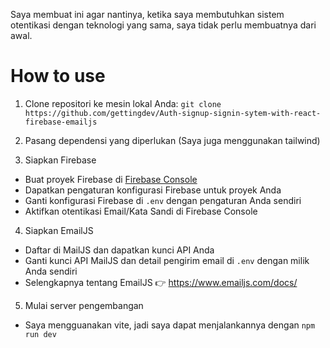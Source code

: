 Saya membuat ini agar nantinya, ketika saya membutuhkan sistem otentikasi dengan teknologi yang sama, saya tidak perlu membuatnya dari awal.

# How to use
1. Clone repositori ke mesin lokal Anda:
`git clone https://github.com/gettingdev/Auth-signup-signin-sytem-with-react-firebase-emailjs`

2. Pasang dependensi yang diperlukan (Saya juga menggunakan tailwind)
   
3. Siapkan Firebase
- Buat proyek Firebase di [Firebase Console](https://console.firebase.google.com/)
- Dapatkan pengaturan konfigurasi Firebase untuk proyek Anda
- Ganti konfigurasi Firebase di `.env` dengan pengaturan Anda sendiri
- Aktifkan otentikasi Email/Kata Sandi di Firebase Console

4. Siapkan EmailJS
- Daftar di MailJS dan dapatkan kunci API Anda
- Ganti kunci API MailJS dan detail pengirim email di `.env` dengan milik Anda sendiri
- Selengkapnya tentang EmailJS 👉 https://www.emailjs.com/docs/

5. Mulai server pengembangan
- Saya mengguanakan vite, jadi saya dapat menjalankannya dengan `npm run dev`


